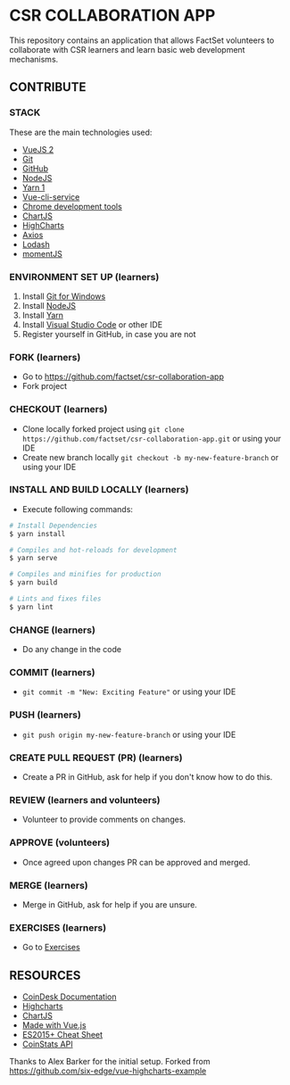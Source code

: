 # CSR COLLABORATION APP

This repository contains an application that allows FactSet volunteers to collaborate with CSR learners and learn basic web development mechanisms.

## CONTRIBUTE

### STACK

These are the main technologies used:

- [VueJS 2](https://vuejs.org/)
- [Git](https://git-scm.com/)
- [GitHub](https://github.com/)
- [NodeJS](https://nodejs.dev/)
- [Yarn 1](https://yarnpkg.com/)
- [Vue-cli-service](https://cli.vuejs.org/guide/cli-service.html)
- [Chrome development tools](https://developer.chrome.com/docs/devtools/)
- [ChartJS](https://www.chartjs.org/)
- [HighCharts](https://www.highcharts.com/)
- [Axios](https://www.npmjs.com/package/axios)
- [Lodash](https://lodash.com/)
- [momentJS](https://momentjs.com/)

### ENVIRONMENT SET UP (learners)

1. Install [Git for Windows](https://gitforwindows.org/)
2. Install [NodeJS](https://nodejs.org/en/)
3. Install [Yarn](https://yarnpkg.com/lang/en/)
4. Install [Visual Studio Code](https://code.visualstudio.com/download) or other IDE
5. Register yourself in GitHub, in case you are not

### FORK (learners)

- Go to https://github.com/factset/csr-collaboration-app
- Fork project

### CHECKOUT (learners)

- Clone locally forked project using ```git clone https://github.com/factset/csr-collaboration-app.git``` or using your IDE
- Create new branch locally ```git checkout -b my-new-feature-branch``` or using your IDE

### INSTALL AND BUILD LOCALLY (learners)

- Execute following commands:

```bash
# Install Dependencies
$ yarn install

# Compiles and hot-reloads for development
$ yarn serve

# Compiles and minifies for production
$ yarn build

# Lints and fixes files
$ yarn lint
```

### CHANGE (learners)

- Do any change in the code

### COMMIT (learners)

- ```git commit -m "New: Exciting Feature"``` or using your IDE

### PUSH (learners)

- ```git push origin my-new-feature-branch``` or using your IDE

### CREATE PULL REQUEST (PR) (learners)

- Create a PR in GitHub, ask for help if you don't know how to do this.

### REVIEW (learners and volunteers)

- Volunteer to provide comments on changes.

### APPROVE (volunteers)

- Once agreed upon changes PR can be approved and merged.

### MERGE (learners)

- Merge in GitHub, ask for help if you are unsure.

### EXERCISES (learners)

- Go to [Exercises](./EXERCISES.md)

## RESOURCES

- [CoinDesk Documentation](https://developers.coinbase.com/api/v2)
- [Highcharts](https://www.highcharts.com/)
- [ChartJS](https://www.chartjs.org/)
- [Made with Vue.js](https://madewithvuejs.com/charts)
- [ES2015+ Cheat Sheet](https://devhints.io/es6)
- [CoinStats API](https://cryptocointracker.com/api/coinstats/all-endpoints) 


Thanks to Alex Barker for the initial setup. Forked from https://github.com/six-edge/vue-highcharts-example